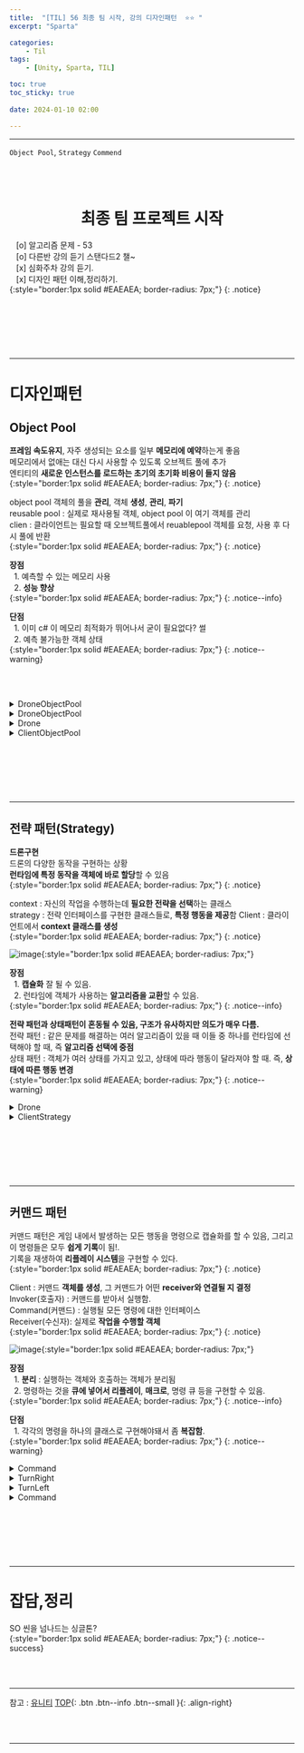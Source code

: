 ```yaml
---
title:  "[TIL] 56 최종 팀 시작, 강의 디자인패턴  ⭐⭐ "
excerpt: "Sparta"

categories:
    - Til
tags:
    - [Unity, Sparta, TIL]

toc: true
toc_sticky: true
 
date: 2024-01-10 02:00

---
```

- - -


`Object Pool`, `Strategy` `Commend`

<BR><BR>

<center><H1>  최종 팀 프로젝트 시작  </H1></center>

&nbsp;&nbsp; [o] 알고리즘 문제  - 53  
&nbsp;&nbsp; [o] 다른반 강의 듣기 스탠다드2 챌~   
&nbsp;&nbsp; [x] 심화주차 강의 듣기.  
&nbsp;&nbsp; [x] 디자인 패턴 이해,정리하기.   
{:style="border:1px solid #EAEAEA; border-radius: 7px;"}
{: .notice}  

<br><br><br><br><br>
- - - 


# 디자인패턴 

## Object Pool
**프레임 속도유지**, 자주 생성되는 요소를 일부 **메모리에 예약**하는게 좋음  
메모리에서 없애는 대신 다시 사용할 수 있도록 오브젝트 풀에 추가  
엔티티의 **새로운 인스턴스를 로드하는 초기의 초기화 비용이 들지 않음**  
{:style="border:1px solid #EAEAEA; border-radius: 7px;"}
{: .notice} 

object pool 객체의 풀을 **관리**, 객체 **생성**, **관리**, **파기**  
reusable pool : 실제로 재사용될 객체, object pool 이 여기 객체를 관리  
clien : 클라이언트는 필요할 때 오브젝트풀에서 reuablepool 객체를 요청, 사용 후 다시 풀에 반환  
{:style="border:1px solid #EAEAEA; border-radius: 7px;"}
{: .notice} 

**장점**  
&nbsp;&nbsp;1. 예측할 수 있는 메모리 사용  
&nbsp;&nbsp;2. **성능 향상**  
{:style="border:1px solid #EAEAEA; border-radius: 7px;"}
{: .notice--info} 

**단점**  
&nbsp;&nbsp;1. 이미 c# 이 메모리 최적화가 뛰어나서 굳이 필요없다? 썰    
&nbsp;&nbsp;2. 예측 불가능한 객체 상태   
{:style="border:1px solid #EAEAEA; border-radius: 7px;"}
{: .notice--warning} 


<br><br>

<details>
<summary>DroneObjectPool</summary>
<div class="notice--primary" markdown="1"> 

```c# 
using UnityEngine;
using UnityEngine.Pool;

public class DroneObjectPool : MonoBehaviour
{
    public int maxPoolSize = 10;
    public int stackDefaultCapacity = 10;

    // 필요할 떄 오브젝트 풀을 생성함
    public IObjectPool<Drone> Pool 
    {
        get 
        {
            if (_pool == null)
                _pool = 
                    new ObjectPool<Drone>(
                        CreatedPooledItem, 
                        OnTakeFromPool, 
                        OnReturnedToPool, 
                        OnDestroyPoolObject, 
                        true, 
                        stackDefaultCapacity,
                        maxPoolSize);
            return _pool;
        }
    }

    private IObjectPool<Drone> _pool;

    private Drone CreatedPooledItem() 
    {
        var go = 
            GameObject.CreatePrimitive(PrimitiveType.Cube);
        
        Drone drone = go.AddComponent<Drone>();
        
        go.name = "Drone";
        drone.Pool = Pool;
        
        return drone;
    }

    // 드론이 풀로 돌아올 때 호출됨
    private void OnReturnedToPool(Drone drone) 
    {
        drone.gameObject.SetActive(false);
    }

    // 드론이 풀에서 꺼내질 때 호출됨
    private void OnTakeFromPool(Drone drone) 
    {
        drone.gameObject.SetActive(true);
    }

    // 드론 오브젝트를 파괴할 때
    private void OnDestroyPoolObject(Drone drone) 
    {
        Destroy(drone.gameObject);
    }

    // 무작위 수의 드론을 생성하고 위치를 설정할 때
    public void Spawn() 
    {
        var amount = Random.Range(1, 10);
        
        for (int i = 0; i < amount; ++i) {
            var drone = Pool.Get();
            
            drone.transform.position = 
                Random.insideUnitSphere * 10;
        }
    }
}
```
</div>
</details>


<details>
<summary>DroneObjectPool</summary>
<div class="notice--primary" markdown="1"> 

```c# 
using UnityEngine;
using UnityEngine.Pool;

public class DroneObjectPool : MonoBehaviour
{
    public int maxPoolSize = 10;
    public int stackDefaultCapacity = 10;

    // 필요할 떄 오브젝트 풀을 생성함
    public IObjectPool<Drone> Pool 
    {
        get 
        {
            if (_pool == null)
                _pool = 
                    new ObjectPool<Drone>(
                        CreatedPooledItem, 
                        OnTakeFromPool, 
                        OnReturnedToPool, 
                        OnDestroyPoolObject, 
                        true, 
                        stackDefaultCapacity,
                        maxPoolSize);
            return _pool;
        }
    }

    private IObjectPool<Drone> _pool;

    private Drone CreatedPooledItem() 
    {
        var go = 
            GameObject.CreatePrimitive(PrimitiveType.Cube);
        
        Drone drone = go.AddComponent<Drone>();
        
        go.name = "Drone";
        drone.Pool = Pool;
        
        return drone;
    }

    // 드론이 풀로 돌아올 때 호출됨
    private void OnReturnedToPool(Drone drone) 
    {
        drone.gameObject.SetActive(false);
    }

    // 드론이 풀에서 꺼내질 때 호출됨
    private void OnTakeFromPool(Drone drone) 
    {
        drone.gameObject.SetActive(true);
    }

    // 드론 오브젝트를 파괴할 때
    private void OnDestroyPoolObject(Drone drone) 
    {
        Destroy(drone.gameObject);
    }

    // 무작위 수의 드론을 생성하고 위치를 설정할 때
    public void Spawn() 
    {
        var amount = Random.Range(1, 10);
        
        for (int i = 0; i < amount; ++i) {
            var drone = Pool.Get();
            
            drone.transform.position = 
                Random.insideUnitSphere * 10;
        }
    }
}

```
</div>
</details>


<details>
<summary>Drone</summary>
<div class="notice--primary" markdown="1"> 

```c# 
using UnityEngine;
using UnityEngine.Pool;
using System.Collections;

public class Drone : MonoBehaviour 
{
    public IObjectPool<Drone> Pool { get; set; }

    public float _currentHealth;

    [SerializeField] 
    private float maxHealth = 100.0f;
    [SerializeField] 
    private float timeToSelfDestruct = 3.0f;

    void Start() 
    {
        _currentHealth = maxHealth;
    }
    
    void OnEnable() 
    {
        AttackPlayer();
        StartCoroutine(SelfDestruct());
    }

    private void OnDisable() 
    {
        ResetDrone();
    }

    IEnumerator SelfDestruct() {
        yield return new WaitForSeconds(timeToSelfDestruct);
        TakeDamage(maxHealth);
    }
    
    private void ReturnToPool() {
        Pool.Release(this);
    }
    
    private void ResetDrone() {
        _currentHealth = maxHealth;
    }

    public void AttackPlayer() {
        Debug.Log("Attack player!");
    }

    public void TakeDamage(float amount) {
        _currentHealth -= amount;
        
        if (_currentHealth <= 0.0f)
            ReturnToPool();
    }
}

```
</div>
</details>


<details>
<summary>ClientObjectPool</summary>
<div class="notice--primary" markdown="1"> 

```c# 
using UnityEngine;

public class ClientObjectPool : MonoBehaviour
{
    private DroneObjectPool _pool;
    
    void Start()
    {
        _pool = gameObject.AddComponent<DroneObjectPool>();
    }

    void OnGUI()
    {
        if (GUILayout.Button("Spawn Drones"))
            _pool.Spawn();
    }
}


```
</div>
</details>

<br><br><br><br><br>
- - - 


## 전략 패턴(Strategy)
**드론구현**  
드론의 다양한 동작을 구현하는 상황  
**런타임에 특정 동작을 객체에 바로 할당**할 수 있음  
{:style="border:1px solid #EAEAEA; border-radius: 7px;"}
{: .notice} 

context : 자신의 작업을 수행하는데 **필요한 전략을 선택**하는 클래스  
strategy : 전략 인터페이스를 구현한 클래스들로, **특정 행동을 제공**함
Client : 클라이언트에서 **context 클래스를 생성**  
{:style="border:1px solid #EAEAEA; border-radius: 7px;"}
{: .notice} 

![image](https://github.com/levell1/levell1.github.io/assets/96651722/ec46bec5-1f43-4bc3-ac21-4f8094b5e626){:style="border:1px solid #EAEAEA; border-radius: 7px;"}  


**장점**  
&nbsp;&nbsp;1. **캡슐화** 잘 될 수 있음.  
&nbsp;&nbsp;2. 런타임에 객체가 사용하는 **알고리즘을 교환**할 수 있음.  
{:style="border:1px solid #EAEAEA; border-radius: 7px;"}
{: .notice--info} 


**전략 패턴과 상태패턴이 혼동될 수 있음, 구조가 유사하지만 의도가 매우 다름.**  
전략 패턴 : 같은 문제를 해결하는 여러 알고리즘이 있을 때 이들 중 하나를 런타임에 선택해야 할 때, 즉 **알고리즘 선택에 중점**  
상태 패턴 : 객체가 여러 상태를 가지고 있고, 상태에 따라 행동이 달라져야 할 때. 즉, **상태에 따른 행동 변경**  
{:style="border:1px solid #EAEAEA; border-radius: 7px;"}
{: .notice--warning} 

<details>
<summary>Drone</summary>
<div class="notice--primary" markdown="1"> 

```c# 
using UnityEngine;

public class Drone : MonoBehaviour {
    public void ApplyStrategy(IBehaviour strategy) {
        strategy.Maneuver(this);
    }
}
```
</div>
</details>


<details>
<summary>ClientStrategy</summary>
<div class="notice--primary" markdown="1"> 

```c# 
using UnityEngine;
using System.Collections.Generic;

public class ClientStrategy : MonoBehaviour {
    
    private GameObject _drone;
    private List<IBehaviour> 
        _components = new List<IBehaviour>();
    
    private void SpawnDrone() {
        _drone = 
            GameObject.CreatePrimitive(PrimitiveType.Cube);
        
        _drone.AddComponent<Drone>();
        
        _drone.transform.position = 
            Random.insideUnitSphere * 10;
        
        ApplyRandomStrategies();
    }

    private void ApplyRandomStrategies() {
        _components.Add(
            _drone.AddComponent<Weaving>());
        _components.Add(
            _drone.AddComponent<Bopping>());
        _components.Add(
            _drone.AddComponent<Fallback>());
        
        int index = Random.Range(0, _components.Count);
        
        _drone.GetComponent<Drone>().
            ApplyStrategy(_components[index]);
    }
    
    void OnGUI() {
        if (GUILayout.Button("Spawn Drone")) {
            SpawnDrone();
        }
    }
}
```
</div>
</details>

<br><br><br><br><br>
- - - 

## 커맨드 패턴

커맨드 패턴은 게임 내에서 발생하는 모든 행동을 명령으로 캡슐화를 할 수 있음, 그리고 이 명령들은 모두 **쉽게 기록**이 됨!.  
기록을 재생하여 **리플레이 시스템**을 구현할 수 있다.  
{:style="border:1px solid #EAEAEA; border-radius: 7px;"}
{: .notice} 

Client : 커맨드 **객체를 생성**, 그 커맨드가 어떤 **receiver와 연결될 지 결정**  
Invoker(호출자) : 커맨드를 받아서 실행함.  
Command(커맨드) : 실행될 모든 명령에 대한 인터페이스  
Receiver(수신자): 실제로 **작업을 수행할 객체**  
{:style="border:1px solid #EAEAEA; border-radius: 7px;"}
{: .notice} 

![image](https://github.com/levell1/levell1.github.io/assets/96651722/e7b43e8f-8a1b-4191-8f1b-3d3c563d1b3b){:style="border:1px solid #EAEAEA; border-radius: 7px;"}  

**장점**  
&nbsp;&nbsp;1. **분리** : 실행하는 객체와 호출하는 객체가 분리됨   
&nbsp;&nbsp;2. 명령하는 것을 **큐에 넣어서 리플레이**, **매크로**, 명령 큐 등을 구현할 수 있음.  
{:style="border:1px solid #EAEAEA; border-radius: 7px;"}
{: .notice--info} 


**단점**  
&nbsp;&nbsp;1. 각각의 명령을 하나의 클래스로 구현해야돼서 좀 **복잡함**.  
{:style="border:1px solid #EAEAEA; border-radius: 7px;"}
{: .notice--warning} 

<details>
<summary>Command</summary>
<div class="notice--primary" markdown="1"> 

```c# 
public abstract class Command
{
    public abstract void Execute();
}
```
</div>
</details>

<details>
<summary>TurnRight</summary>
<div class="notice--primary" markdown="1"> 

```c# 
public class TurnRight : Command
{
    private CharacterController _controller;

    public TurnRight(CharacterController controller)
    {
        _controller = controller;
    }

    public override void Execute()
    {
        _controller.Turn(CharacterController.Direction.Right);
    }
}
```
</div>
</details>

<details>
<summary>TurnLeft</summary>
<div class="notice--primary" markdown="1"> 

```c# 
public class TurnLeft : Command
{
    private CharacterController _controller;

    public TurnLeft(CharacterController controller)
    {
        _controller = controller;
    }

    public override void Execute()
    {
        _controller.Turn(CharacterController.Direction.Left);
    }
}
```
</div>
</details>

<details>
<summary>Command</summary>
<div class="notice--primary" markdown="1"> 

```c# 
public abstract class Command
{
    public abstract void Execute();
}
```
</div>
</details>

<br><br><br><br><br>
- - - 


# 잡담,정리
SO 씬을 넘나드는 싱글톤?  
{:style="border:1px solid #EAEAEA; border-radius: 7px;"}
{: .notice--success}  

<br><br>
- - -

참고 : [유니티](https://docs.unity3d.com/kr/)
[TOP](#){: .btn .btn--info .btn--small }{: .align-right}


<br><br>
- - -
